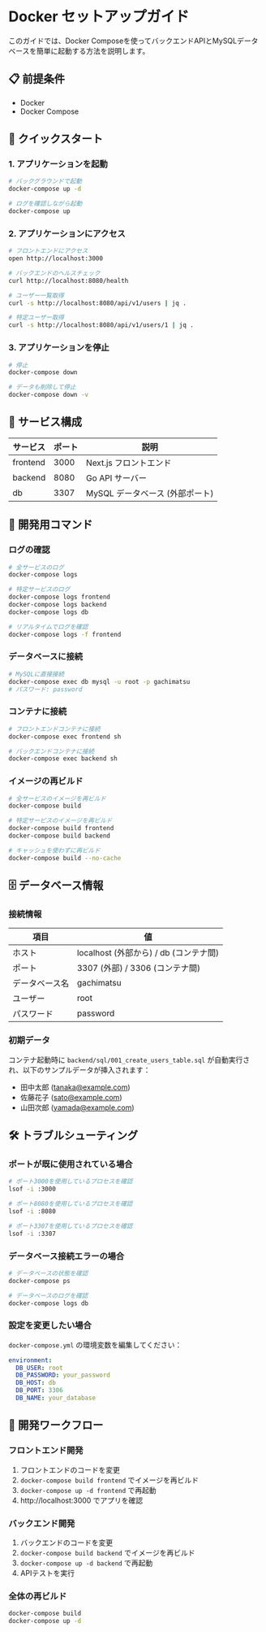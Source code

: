 # Docker セットアップガイド

このガイドでは、Docker Composeを使ってバックエンドAPIとMySQLデータベースを簡単に起動する方法を説明します。

## 📋 前提条件

- Docker
- Docker Compose

## 🚀 クイックスタート

### 1. アプリケーションを起動

```bash
# バックグラウンドで起動
docker-compose up -d

# ログを確認しながら起動
docker-compose up
```

### 2. アプリケーションにアクセス

```bash
# フロントエンドにアクセス
open http://localhost:3000

# バックエンドのヘルスチェック
curl http://localhost:8080/health

# ユーザー一覧取得
curl -s http://localhost:8080/api/v1/users | jq .

# 特定ユーザー取得
curl -s http://localhost:8080/api/v1/users/1 | jq .
```

### 3. アプリケーションを停止

```bash
# 停止
docker-compose down

# データも削除して停止
docker-compose down -v
```

## 📂 サービス構成

| サービス | ポート | 説明 |
|---------|--------|------|
| frontend | 3000 | Next.js フロントエンド |
| backend | 8080 | Go API サーバー |
| db | 3307 | MySQL データベース (外部ポート) |

## 🔧 開発用コマンド

### ログの確認

```bash
# 全サービスのログ
docker-compose logs

# 特定サービスのログ
docker-compose logs frontend
docker-compose logs backend
docker-compose logs db

# リアルタイムでログを確認
docker-compose logs -f frontend
```

### データベースに接続

```bash
# MySQLに直接接続
docker-compose exec db mysql -u root -p gachimatsu
# パスワード: password
```

### コンテナに接続

```bash
# フロントエンドコンテナに接続
docker-compose exec frontend sh

# バックエンドコンテナに接続
docker-compose exec backend sh
```

### イメージの再ビルド

```bash
# 全サービスのイメージを再ビルド
docker-compose build

# 特定サービスのイメージを再ビルド
docker-compose build frontend
docker-compose build backend

# キャッシュを使わずに再ビルド
docker-compose build --no-cache
```

## 🗄️ データベース情報

### 接続情報

| 項目 | 値 |
|------|-----|
| ホスト | localhost (外部から) / db (コンテナ間) |
| ポート | 3307 (外部) / 3306 (コンテナ間) |
| データベース名 | gachimatsu |
| ユーザー | root |
| パスワード | password |

### 初期データ

コンテナ起動時に `backend/sql/001_create_users_table.sql` が自動実行され、以下のサンプルデータが挿入されます：

- 田中太郎 (tanaka@example.com)
- 佐藤花子 (sato@example.com)  
- 山田次郎 (yamada@example.com)

## 🛠️ トラブルシューティング

### ポートが既に使用されている場合

```bash
# ポート3000を使用しているプロセスを確認
lsof -i :3000

# ポート8080を使用しているプロセスを確認
lsof -i :8080

# ポート3307を使用しているプロセスを確認
lsof -i :3307
```

### データベース接続エラーの場合

```bash
# データベースの状態を確認
docker-compose ps

# データベースのログを確認
docker-compose logs db
```

### 設定を変更したい場合

`docker-compose.yml` の環境変数を編集してください：

```yaml
environment:
  DB_USER: root
  DB_PASSWORD: your_password
  DB_HOST: db
  DB_PORT: 3306
  DB_NAME: your_database
```

## 🔄 開発ワークフロー

### フロントエンド開発
1. フロントエンドのコードを変更
2. `docker-compose build frontend` でイメージを再ビルド
3. `docker-compose up -d frontend` で再起動
4. http://localhost:3000 でアプリを確認

### バックエンド開発
1. バックエンドのコードを変更
2. `docker-compose build backend` でイメージを再ビルド
3. `docker-compose up -d backend` で再起動
4. APIテストを実行

### 全体の再ビルド
```bash
docker-compose build
docker-compose up -d
```